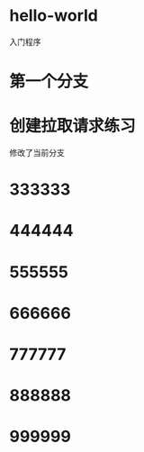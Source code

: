 # hello-world
入门程序
# 第一个分支
# 创建拉取请求练习
修改了当前分支
# 333333
# 444444
# 555555
# 666666
# 777777
# 888888
# 999999
